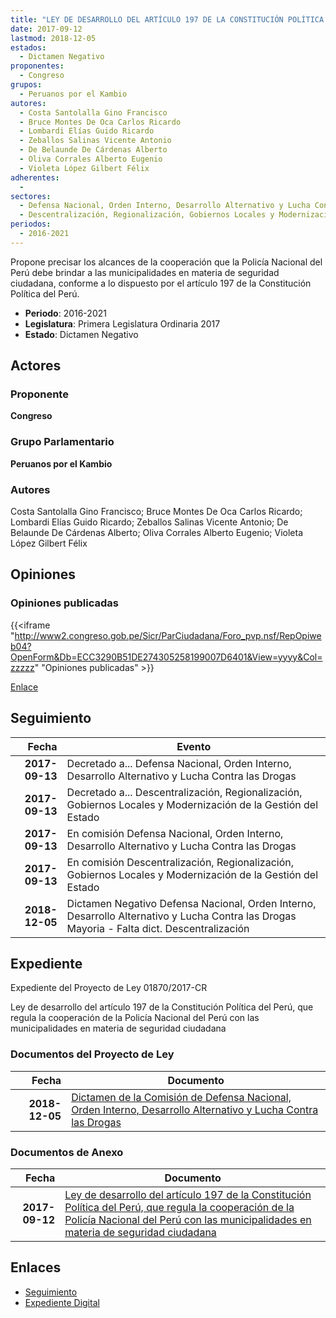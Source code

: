 ```yaml
---
title: "LEY DE DESARROLLO DEL ARTÍCULO 197 DE LA CONSTITUCIÓN POLÍTICA DEL PERÚ, QUE REGULA LA COOPERACIÓN DE LA POLICÍA NACIONAL DEL PERÚ CON LAS MUNICIPALIDADES EN MATERIA DE SEGURIDAD CIUDADANA"
date: 2017-09-12
lastmod: 2018-12-05
estados: 
  - Dictamen Negativo
proponentes: 
  - Congreso
grupos: 
  - Peruanos por el Kambio
autores: 
  - Costa Santolalla Gino Francisco
  - Bruce Montes De Oca Carlos Ricardo
  - Lombardi Elías Guido Ricardo
  - Zeballos Salinas Vicente Antonio
  - De Belaunde De Cárdenas Alberto
  - Oliva Corrales Alberto Eugenio
  - Violeta López Gilbert Félix
adherentes: 
  - 
sectores: 
  - Defensa Nacional, Orden Interno, Desarrollo Alternativo y Lucha Contra las Drogas
  - Descentralización, Regionalización, Gobiernos Locales y Modernización de la Gestión del Estado
periodos: 
  - 2016-2021
---
```


Propone precisar los alcances de la cooperación que la Policía Nacional del Perú debe brindar a las municipalidades en materia de seguridad ciudadana, conforme a lo dispuesto por el artículo 197 de la Constitución Política del Perú.

- **Periodo**: 2016-2021
- **Legislatura**: Primera Legislatura Ordinaria 2017
- **Estado**: Dictamen Negativo

## Actores

### Proponente

**Congreso**

### Grupo Parlamentario

**Peruanos por el Kambio**

### Autores

Costa Santolalla Gino Francisco; Bruce Montes De Oca Carlos Ricardo; Lombardi Elías Guido Ricardo; Zeballos Salinas Vicente Antonio; De Belaunde De Cárdenas Alberto; Oliva Corrales Alberto Eugenio; Violeta López Gilbert Félix


## Opiniones

### Opiniones publicadas

{{<iframe "http://www2.congreso.gob.pe/Sicr/ParCiudadana/Foro_pvp.nsf/RepOpiweb04?OpenForm&Db=ECC3290B51DE274305258199007D6401&View=yyyy&Col=zzzzz" "Opiniones publicadas" >}}

[Enlace](http://www2.congreso.gob.pe/Sicr/ParCiudadana/Foro_pvp.nsf/RepOpiweb04?OpenForm&Db=ECC3290B51DE274305258199007D6401&View=yyyy&Col=zzzzz)

## Seguimiento

| Fecha | Evento |
|------:|--------|
| **2017-09-13** | Decretado a... Defensa Nacional, Orden Interno, Desarrollo Alternativo y Lucha Contra las Drogas|
| **2017-09-13** | Decretado a... Descentralización, Regionalización, Gobiernos Locales y Modernización de la Gestión del Estado|
| **2017-09-13** | En comisión Defensa Nacional, Orden Interno, Desarrollo Alternativo y Lucha Contra las Drogas|
| **2017-09-13** | En comisión Descentralización, Regionalización, Gobiernos Locales y Modernización de la Gestión del Estado|
| **2018-12-05** | Dictamen Negativo Defensa Nacional, Orden Interno, Desarrollo Alternativo y Lucha Contra las Drogas Mayoria - Falta dict. Descentralización|


## Expediente

Expediente del Proyecto de Ley 01870/2017-CR

Ley de desarrollo del artículo 197 de la Constitución Política del Perú, que regula la cooperación de la Policía Nacional del Perú con las municipalidades en materia de seguridad ciudadana


### Documentos del Proyecto de Ley

| Fecha | Documento |
|------:|--------|
| **2018-12-05** | [Dictamen de la Comisión de Defensa Nacional, Orden Interno, Desarrollo Alternativo y Lucha Contra las Drogas](http://www.leyes.congreso.gob.pe/Documentos/2016_2021/Dictamenes/Proyectos_de_Ley/01870DC07MAY20181205.pdf) |

### Documentos de Anexo

| Fecha | Documento |
|------:|--------|
| **2017-09-12** | [Ley de desarrollo del artículo 197 de la Constitución Política del Perú, que regula la cooperación de la Policía Nacional del Perú con las municipalidades en materia de seguridad ciudadana](http://www.leyes.congreso.gob.pe/Documentos/2016_2021/Proyectos_de_Ley_y_de_Resoluciones_Legislativas/PL0187020170912.pdf) |

## Enlaces 

- [Seguimiento](http://www2.congreso.gob.pehttp://www2.congreso.gob.pe/Sicr/TraDocEstProc/CLProLey2016.nsf/f7fff46988ca05b1052578e100829cc7/c5f431c24fe13ac20525819900812303?OpenDocument)
- [Expediente Digital](http://www2.congreso.gob.pehttp://www2.congreso.gob.pe/Sicr/TraDocEstProc/CLProLey2016.nsf/f7fff46988ca05b1052578e100829cc7/c5f431c24fe13ac20525819900812303?OpenDocument&Click=05257FB7005EB655.eb71d0cf91d8294e05256cdf006b5706/$Body/0.1C6C)
